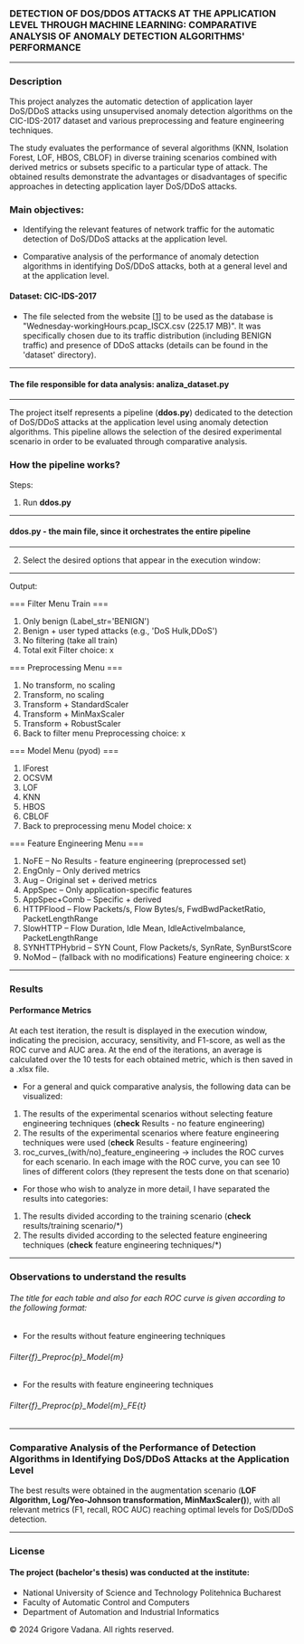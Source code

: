 ### DETECTION OF DOS/DDOS ATTACKS AT THE  APPLICATION LEVEL THROUGH MACHINE LEARNING: COMPARATIVE  ANALYSIS OF ANOMALY DETECTION ALGORITHMS' PERFORMANCE

---

### Description

This project analyzes the automatic detection of application layer DoS/DDoS attacks using unsupervised anomaly detection algorithms on the CIC-IDS-2017 dataset and various preprocessing and feature engineering techniques.

The study evaluates the performance of several algorithms (KNN, Isolation Forest, LOF, HBOS, CBLOF) in diverse training scenarios combined with derived metrics or subsets specific to a particular type of attack. The obtained results demonstrate the advantages or disadvantages of specific approaches in detecting application layer DoS/DDoS attacks.

### Main objectives:

* Identifying the relevant features of network traffic for the automatic detection of DoS/DDoS attacks at the application level.

* Comparative analysis of the performance of anomaly detection algorithms in identifying DoS/DDoS attacks, both at a general level and at the application level.

#### Dataset: CIC-IDS-2017 
* The file selected from the website [[1]] to be used as the database is "Wednesday-workingHours.pcap_ISCX.csv (225.17 MB)". It was specifically chosen due to its traffic distribution (including BENIGN traffic) and presence of DDoS attacks (details can be found in the 'dataset' directory).

[1]: https://www.kaggle.com/datasets/chethuhn/network-intrusion-dataset

---
#### The file responsible for data analysis: analiza_dataset.py

---


The project itself represents a pipeline (**ddos.py**) dedicated to the detection of DoS/DDoS attacks at the application level using anomaly detection algorithms. This pipeline allows the selection of the desired experimental scenario in order to be evaluated through comparative analysis.


### How the pipeline works?
Steps:
1. Run **ddos.py** 

---
#### ddos.py - the main file, since it orchestrates the entire pipeline

---

2. Select the desired options that appear in the execution window:
---

Output:

=== Filter Menu Train ===
  1) Only benign (Label_str='BENIGN')
  2) Benign + user typed attacks (e.g., 'DoS Hulk,DDoS')
  3) No filtering (take all train)
  0) Total exit
Filter choice: x

=== Preprocessing Menu ===
  1) No transform, no scaling
  2) Transform, no scaling
  3) Transform + StandardScaler
  4) Transform + MinMaxScaler
  5) Transform + RobustScaler
  0) Back to filter menu
Preprocessing choice: x

=== Model Menu (pyod) ===
  1) IForest
  2) OCSVM
  3) LOF
  4) KNN
  5) HBOS
  6) CBLOF
  0) Back to preprocessing menu
Model choice: x

=== Feature Engineering Menu ===
  1) NoFE – No Results - feature engineering (preprocessed set)
  2) EngOnly – Only derived metrics
  3) Aug – Original set + derived metrics
  4) AppSpec – Only application-specific features
  5) AppSpec+Comb – Specific + derived
  6) HTTPFlood – Flow Packets/s, Flow Bytes/s, FwdBwdPacketRatio, PacketLengthRange
  7) SlowHTTP – Flow Duration, Idle Mean, IdleActiveImbalance, PacketLengthRange
  8) SYNHTTPHybrid – SYN Count, Flow Packets/s, SynRate, SynBurstScore
  0) NoMod – (fallback with no modifications)
Feature engineering choice: x

---

### Results

#### Performance Metrics

At each test iteration, the result is displayed in the execution window, indicating the precision, accuracy, sensitivity, and F1-score, as well as the ROC curve and AUC area. At the end of the iterations, an average is calculated over the 10 tests for each obtained metric, which is then saved in a .xlsx file.

- For a general and quick comparative analysis, the following data can be visualized:

1. The results of the experimental scenarios without selecting feature engineering techniques (**check** Results - no feature engineering)
2. The results of the experimental scenarios where feature engineering techniques were used (**check** Results - feature engineering)
3. roc_curves_(with/no)_feature_engineering → includes the ROC curves for each scenario. In each image with the ROC curve, you can see 10 lines of different colors (they represent the tests done on that scenario)

- For those who wish to analyze in more detail, I have separated the results into categories:

1. The results divided according to the training scenario (**check** results/training scenario/*)
2. The results divided according to the selected feature engineering techniques (**check** feature engineering techniques/*)
---

### Observations to understand the results

###### The title for each table and also for each ROC curve is given according to the following format:

- For the results without feature engineering techniques

###### Filter{f}_Preproc{p}_Model{m}

- For the results with feature engineering techniques

###### Filter{f}_Preproc{p}_Model{m}_FE{t}

---
### Comparative Analysis of the Performance of Detection Algorithms in Identifying DoS/DDoS Attacks at the Application Level

 The best results were obtained in the augmentation scenario (**LOF Algorithm, Log/Yeo-Johnson transformation, MinMaxScaler()**), with all relevant metrics (F1, recall, ROC AUC) reaching optimal levels for DoS/DDoS detection.

---
### License

#### The project (bachelor's thesis) was conducted at the institute:
* National University of Science and Technology Politehnica Bucharest
* Faculty of Automatic Control and Computers
* Department of Automation and Industrial Informatics

© 2024 Grigore Vadana. All rights reserved.
